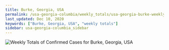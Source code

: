 ```yaml
---
title: Burke, Georgia, USA
permalink: /usa-georgia-columbia/weekly_totals/usa-georgia-burke-weekly_totals.html
last_updated: Dec 10, 2020
keywords: ["Burke, Georgia, USA", "weekly totals"]
sidebar: usa-georgia-columbia_sidebar
---
```


![Weekly Totals of Confirmed Cases for Burke, Georgia, USA](/covid_tracker/images/graphs/usa-georgia-burke-weekly_totals_graph.png)
